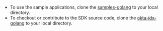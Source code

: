 * To use the sample applications, clone the
  [samples-golang](https://github.com/okta/samples-golang) to your
  local directory.
* To checkout or contribute to the SDK source code, clone the
  [okta-idx-golang](https://github.com/okta/okta-idx-golang)
  to your local directory.
